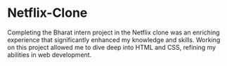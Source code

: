 # Netflix-Clone
Completing the Bharat intern project in the Netflix clone was an enriching experience that significantly enhanced my knowledge and skills. Working on this project allowed me to dive deep into HTML and CSS, refining my abilities in web development.
